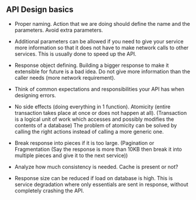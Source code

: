 ## API Design basics

- Proper naming. Action that we are doing should define the name and the parameters. Avoid extra parameters.

- Additional parameters can be allowed if you need to give your service more information so that it does not have to make network calls to other services. This is usually done to speed up the API.

- Response object defining. Building a bigger response to make it extensible for future is a bad idea. Do not give more information than the caller needs (more network requirement).

- Think of common expectations and responsibilities your API has when designing errors.

- No side effects (doing everything in 1 function). Atomicity (entire transaction takes place at once or does not happen at all). (Transaction is a logical unit of work which accesses and possibly modifies the contents of a database) The problem of atomicity can be solved by calling the right actions instead of calling a more generic one.

- Break response into pieces if it is too large. (Pagination or Fragmentation (Say the response is more than 10KB then break it into multiple pieces and give it to the next service))

- Analyze how much consistency is needed. Cache is present or not?

- Response size can be reduced if load on database is high. This is service degradation where only essentials are sent in response, without completely crashing the API.